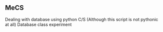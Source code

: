 ## MeCS

Dealing with database using python C/S (Although this script is not pythonic at all)
Database class experiment
